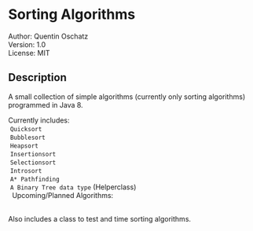 # Sorting Algorithms
Author: Quentin Oschatz  
Version: 1.0   
License: MIT  

## Description
A small collection of simple algorithms (currently only sorting algorithms) programmed in Java 8.

Currently includes:  
  `Quicksort`  
  `Bubblesort`  
  `Heapsort`  
  `Insertionsort`    
  `Selectionsort`  
  `Introsort`  
  `A* Pathfinding`  
  `A Binary Tree data type` (Helperclass)  
   
Upcoming/Planned Algorithms:    
           
        
Also includes a class to test and time sorting algorithms.
